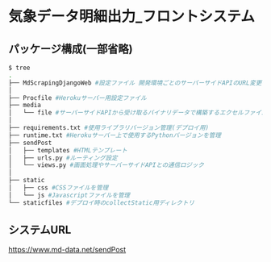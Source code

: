 # 気象データ明細出力_フロントシステム

## パッケージ構成(一部省略)

```bash
$ tree
.
├── MdScrapingDjangoWeb #設定ファイル 開発環境ごとのサーバーサイドAPIのURL変更などを行う。
│   
├── Procfile #Herokuサーバー用設定ファイル
├── media
│   └── file #サーバーサイドAPIから受け取るバイナリデータで構築するエクセルファイルの格納場所
│
├── requirements.txt #使用ライブラリバージョン管理(デプロイ用)
├── runtime.txt #Herokuサーバー上で使用するPythonバージョンを管理
├── sendPost
│   ├── templates #HTMLテンプレート
│   ├── urls.py #ルーティング設定
│   └── views.py #画面処理やサーバーサイドAPIとの通信ロジック
│
├── static
│   ├── css #CSSファイルを管理
│   └── js #Javascriptファイルを管理
└── staticfiles #デプロイ時のcollectStatic用ディレクトリ
```
 
## システムURL
https://www.md-data.net/sendPost